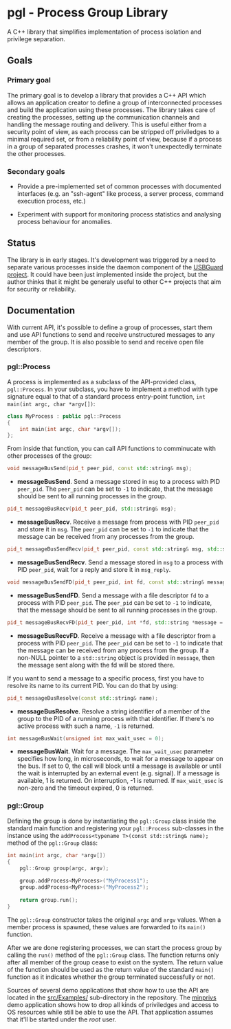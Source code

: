 # pgl - Process Group Library

A C++ library that simplifies implementation of process isolation and privilege separation.

## Goals

### Primary goal

The primary goal is to develop a library that provides a C++ API which allows
an application creator to define a group of interconnected processes and build
the application using these processes. The library takes care of creating the
processes, setting up the communication channels and handling the message
routing and delivery. This is useful either from a security point of view, as
each process can be stripped off priviledges to a minimal required set, or from
a reliability point of view, because if a process in a group of separated
processes crashes, it won't unexpectedly terminate the other processes.

### Secondary goals

* Provide a pre-implemented set of common processes with documented interfaces
  (e.g. an "ssh-agent" like process, a server process, command execution
  process, etc.)

* Experiment with support for monitoring process statistics and analysing
  process behaviour for anomalies.

## Status

The library is in early stages. It's development was triggered by a need to
separate various processes inside the daemon component of the
[USBGuard project](https://github.com/dkopecek/usbguard). It could have been
just implemented inside the project, but the author thinks that it might be
generaly useful to other C++ projects that aim for security or reliability.

## Documentation

With current API, it's possible to define a group of processes, start them and
use API functions to send and receive unstructured messages to any member of
the group. It is also possible to send and receive open file descriptors.

### pgl::Process

A process is implemented as a subclass of the API-provided class, `pgl::Process`.
In your subclass, you have to implement a method with type signature equal to
that of a standard process entry-point function, `int main(int argc, char *argv[])`:

```c++
class MyProcess : public pgl::Process
{
    int main(int argc, char *argv[]);
};
```

From inside that function, you can call API functions to comminucate with other
processes of the group:

```c++
void messageBusSend(pid_t peer_pid, const std::string& msg);
```
 * __messageBusSend__.
  Send a message stored in `msg` to a process with PID `peer_pid`.
  The `peer_pid` can be set to `-1` to indicate, that the message should be
  sent to all running processes in the group.


```c++
pid_t messageBusRecv(pid_t peer_pid, std::string& msg);
```
* __messageBusRecv__.
  Receive a message from process with PID `peer_pid` and store it in `msg`.
  The `peer_pid` can be set to `-1` to indicate that the message can be
  received from any processes from the group.


```c++
pid_t messageBusSendRecv(pid_t peer_pid, const std::string& msg, std::string& msg_reply);
```
* __messageBusSendRecv__.
  Send a message stored in `msg` to a process with PID `peer_pid`, wait for a
  reply and store it in `msg_reply`.


```c++
void messageBusSendFD(pid_t peer_pid, int fd, const std::string& message = "");
```
* __messageBusSendFD__.
  Send a message with a file descriptor `fd` to a process with PID `peer_pid`.
  The `peer_pid` can be set to `-1` to indicate, that the message should be
  sent to all running processes in the group.


```c++
pid_t messageBusRecvFD(pid_t peer_pid, int *fd, std::string *message = nullptr);
```
* __messageBusRecvFD__.
  Receive a message with a file descriptor from a process with PID `peer_pid`.
  The `peer_pid` can be set to `-1` to indicate that the message can be received
  from any process from the group. If a non-NULL pointer to a `std::string`
  object is provided in `message`, then the message sent along with the fd will
  be stored there.


If you want to send a message to a specific process, first you have to resolve
its name to its current PID. You can do that by using:

```c++
pid_t messageBusResolve(const std::string& name);
```
* __messageBusResolve__.
  Resolve a string identifier of a member of the group to the PID of a running
  process with that identifier. If there's no active process with such a name,
  `-1` is returned.

```c++
int messageBusWait(unsigned int max_wait_usec = 0);
```
* __messageBusWait__.
  Wait for a message. The `max_wait_usec` parameter specifies how long, in
  microseconds, to wait for a message to appear on the bus. If set to 0, the
  call will block until a message is available or until the wait is interrupted
  by an external event (e.g. signal). If a message is available, 1 is returned.
  On interruption, -1 is returned. If `max_wait_usec` is non-zero and the
  timeout expired, 0 is returned.


### pgl::Group

Defining the group is done by instantiating the `pgl::Group` class inside the
standard main function and registering your `pgl::Process` sub-classes in the
instance using the `addProcess<typename T>(const std::string& name);` method of
the `pgl::Group` class:

```c++
int main(int argc, char *argv[])
{
    pgl::Group group(argc, argv);
    
    group.addProcess<MyProcess>("MyProcess1");
    group.addProcess<MyProcess>("MyProcess2");
    
    return group.run();
}
```

The `pgl::Group` constructor takes the original `argc` and `argv` values. When
a member process is spawned, these values are forwarded to its `main()` function.

After we are done registering processes, we can start the process group by
calling the `run()` method of the `pgl::Group` class. The function returns only
after all member of the group cease to exist on the system. The return value of
the function should be used as the return value of the standard `main()`
function as it indicates whether the group terminated successfully or not.

Sources of several demo applications that show how to use the API are located
in the [src/Examples/](src/Examples) sub-directory in the repository.
The [minprivs](src/Examples/minprivs.cpp) demo application shows how to drop
all kinds of priviledges and access to OS resources while still be able to use
the API. That application assumes that it'll be started under the *root* user.

